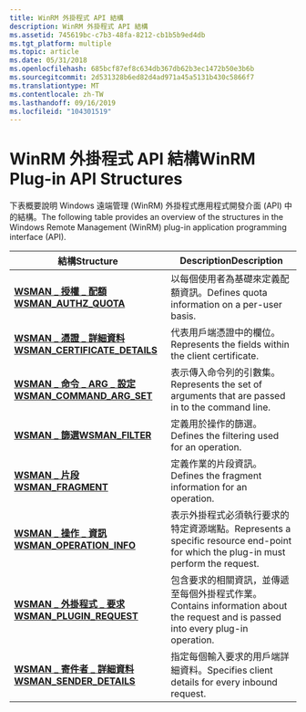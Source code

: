 ```yaml
---
title: WinRM 外掛程式 API 結構
description: WinRM 外掛程式 API 結構
ms.assetid: 745619bc-c7b3-48fa-8212-cb1b5b9ed4db
ms.tgt_platform: multiple
ms.topic: article
ms.date: 05/31/2018
ms.openlocfilehash: 685bcf87ef8c634db367db62b3ec1472b50e3b6b
ms.sourcegitcommit: 2d531328b6ed82d4ad971a45a5131b430c5866f7
ms.translationtype: MT
ms.contentlocale: zh-TW
ms.lasthandoff: 09/16/2019
ms.locfileid: "104301519"
---
```

# <a name="winrm-plug-in-api-structures"></a><span data-ttu-id="ded48-103">WinRM 外掛程式 API 結構</span><span class="sxs-lookup"><span data-stu-id="ded48-103">WinRM Plug-in API Structures</span></span>

<span data-ttu-id="ded48-104">下表概要說明 Windows 遠端管理 (WinRM) 外掛程式應用程式開發介面 (API) 中的結構。</span><span class="sxs-lookup"><span data-stu-id="ded48-104">The following table provides an overview of the structures in the Windows Remote Management (WinRM) plug-in application programming interface (API).</span></span>



| <span data-ttu-id="ded48-105">結構</span><span class="sxs-lookup"><span data-stu-id="ded48-105">Structure</span></span>                                                        | <span data-ttu-id="ded48-106">Description</span><span class="sxs-lookup"><span data-stu-id="ded48-106">Description</span></span>                                                                              |
|------------------------------------------------------------------|------------------------------------------------------------------------------------------|
| [<span data-ttu-id="ded48-107">**WSMAN \_ 授權 \_ 配額**</span><span class="sxs-lookup"><span data-stu-id="ded48-107">**WSMAN\_AUTHZ\_QUOTA**</span></span>](/windows/desktop/api/Wsman/ns-wsman-wsman_authz_quota)                 | <span data-ttu-id="ded48-108">以每個使用者為基礎來定義配額資訊。</span><span class="sxs-lookup"><span data-stu-id="ded48-108">Defines quota information on a per-user basis.</span></span>                                           |
| [<span data-ttu-id="ded48-109">**WSMAN \_ 憑證 \_ 詳細資料**</span><span class="sxs-lookup"><span data-stu-id="ded48-109">**WSMAN\_CERTIFICATE\_DETAILS**</span></span>](/windows/desktop/api/Wsman/ns-wsman-wsman_certificate_details) | <span data-ttu-id="ded48-110">代表用戶端憑證中的欄位。</span><span class="sxs-lookup"><span data-stu-id="ded48-110">Represents the fields within the client certificate.</span></span>                                     |
| [<span data-ttu-id="ded48-111">**WSMAN \_ 命令 \_ ARG \_ 設定**</span><span class="sxs-lookup"><span data-stu-id="ded48-111">**WSMAN\_COMMAND\_ARG\_SET**</span></span>](/windows/desktop/api/Wsman/ns-wsman-wsman_command_arg_set)        | <span data-ttu-id="ded48-112">表示傳入命令列的引數集。</span><span class="sxs-lookup"><span data-stu-id="ded48-112">Represents the set of arguments that are passed in to the command line.</span></span>                  |
| [<span data-ttu-id="ded48-113">**WSMAN \_ 篩選**</span><span class="sxs-lookup"><span data-stu-id="ded48-113">**WSMAN\_FILTER**</span></span>](/windows/desktop/api/Wsman/ns-wsman-wsman_filter)                            | <span data-ttu-id="ded48-114">定義用於操作的篩選。</span><span class="sxs-lookup"><span data-stu-id="ded48-114">Defines the filtering used for an operation.</span></span>                                             |
| [<span data-ttu-id="ded48-115">**WSMAN \_ 片段**</span><span class="sxs-lookup"><span data-stu-id="ded48-115">**WSMAN\_FRAGMENT**</span></span>](/windows/desktop/api/Wsman/ns-wsman-wsman_fragment)                        | <span data-ttu-id="ded48-116">定義作業的片段資訊。</span><span class="sxs-lookup"><span data-stu-id="ded48-116">Defines the fragment information for an operation.</span></span>                                       |
| [<span data-ttu-id="ded48-117">**WSMAN \_ 操作 \_ 資訊**</span><span class="sxs-lookup"><span data-stu-id="ded48-117">**WSMAN\_OPERATION\_INFO**</span></span>](/windows/desktop/api/Wsman/ns-wsman-wsman_operation_info)           | <span data-ttu-id="ded48-118">表示外掛程式必須執行要求的特定資源端點。</span><span class="sxs-lookup"><span data-stu-id="ded48-118">Represents a specific resource end-point for which the plug-in must perform the request.</span></span> |
| [<span data-ttu-id="ded48-119">**WSMAN \_ 外掛程式 \_ 要求**</span><span class="sxs-lookup"><span data-stu-id="ded48-119">**WSMAN\_PLUGIN\_REQUEST**</span></span>](/windows/desktop/api/Wsman/ns-wsman-wsman_plugin_request)           | <span data-ttu-id="ded48-120">包含要求的相關資訊，並傳遞至每個外掛程式作業。</span><span class="sxs-lookup"><span data-stu-id="ded48-120">Contains information about the request and is passed into every plug-in operation.</span></span>       |
| [<span data-ttu-id="ded48-121">**WSMAN \_ 寄件者 \_ 詳細資料**</span><span class="sxs-lookup"><span data-stu-id="ded48-121">**WSMAN\_SENDER\_DETAILS**</span></span>](/windows/desktop/api/Wsman/ns-wsman-wsman_sender_details)           | <span data-ttu-id="ded48-122">指定每個輸入要求的用戶端詳細資料。</span><span class="sxs-lookup"><span data-stu-id="ded48-122">Specifies client details for every inbound request.</span></span>                                      |



 

 

 




